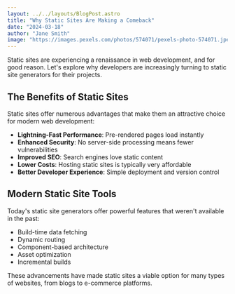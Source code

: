 ```yaml
---
layout: ../../layouts/BlogPost.astro
title: "Why Static Sites Are Making a Comeback"
date: "2024-03-18"
author: "Jane Smith"
image: "https://images.pexels.com/photos/574071/pexels-photo-574071.jpeg"
---
```


Static sites are experiencing a renaissance in web development, and for good reason. Let's explore why developers are increasingly turning to static site generators for their projects.

## The Benefits of Static Sites

Static sites offer numerous advantages that make them an attractive choice for modern web development:

- **Lightning-Fast Performance**: Pre-rendered pages load instantly
- **Enhanced Security**: No server-side processing means fewer vulnerabilities
- **Improved SEO**: Search engines love static content
- **Lower Costs**: Hosting static sites is typically very affordable
- **Better Developer Experience**: Simple deployment and version control

## Modern Static Site Tools

Today's static site generators offer powerful features that weren't available in the past:

- Build-time data fetching
- Dynamic routing
- Component-based architecture
- Asset optimization
- Incremental builds

These advancements have made static sites a viable option for many types of websites, from blogs to e-commerce platforms.

